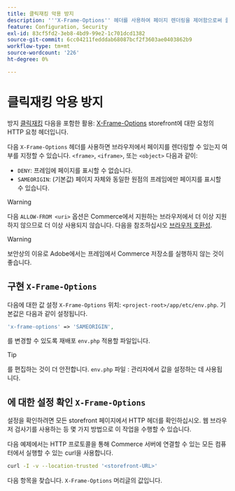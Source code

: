 ```yaml
---
title: 클릭재킹 악용 방지
description: '''X-Frame-Options'' 헤더를 사용하여 페이지 렌더링을 제어함으로써 클릭재킹 악용을 방지합니다.'
feature: Configuration, Security
exl-id: 83cf5fd2-3eb8-4bd9-99e2-1c701dcd1382
source-git-commit: 6cc04211fedddab68087bcf2f3603ae0403862b9
workflow-type: tm+mt
source-wordcount: '226'
ht-degree: 0%

---
```


# 클릭재킹 악용 방지

방지 [클릭재킹](https://owasp.org/www-community/attacks/Clickjacking) 다음을 포함한 활용: [X-Frame-Options](https://datatracker.ietf.org/doc/html/rfc7034) storefront에 대한 요청의 HTTP 요청 헤더입니다.

다음 `X-Frame-Options` 헤더를 사용하면 브라우저에서 페이지를 렌더링할 수 있는지 여부를 지정할 수 있습니다. `<frame>`, `<iframe>`, 또는 `<object>` 다음과 같이:

- `DENY`: 프레임에 페이지를 표시할 수 없습니다.
- `SAMEORIGIN`: (기본값) 페이지 자체와 동일한 원점의 프레임에만 페이지를 표시할 수 있습니다.

>[!WARNING]
>
>다음 `ALLOW-FROM <uri>` 옵션은 Commerce에서 지원하는 브라우저에서 더 이상 지원하지 않으므로 더 이상 사용되지 않습니다. 다음을 참조하십시오 [브라우저 호환성](https://developer.mozilla.org/en-US/docs/Web/HTTP/Headers/X-Frame-Options#browser_compatibility).

>[!WARNING]
>
>보안상의 이유로 Adobe에서는 프레임에서 Commerce 저장소를 실행하지 않는 것이 좋습니다.

## 구현 `X-Frame-Options`

다음에 대한 값 설정 `X-Frame-Options` 위치: `<project-root>/app/etc/env.php`. 기본값은 다음과 같이 설정됩니다.

```php
'x-frame-options' => 'SAMEORIGIN',
```

를 변경할 수 있도록 재배포 `env.php` 적용할 파일입니다.

>[!TIP]
>
>를 편집하는 것이 더 안전합니다. `env.php` 파일 : 관리자에서 값을 설정하는 데 사용됩니다.

## 에 대한 설정 확인 `X-Frame-Options`

설정을 확인하려면 모든 storefront 페이지에서 HTTP 헤더를 확인하십시오. 웹 브라우저 검사기를 사용하는 등 몇 가지 방법으로 이 작업을 수행할 수 있습니다.

다음 예제에서는 HTTP 프로토콜을 통해 Commerce 서버에 연결할 수 있는 모든 컴퓨터에서 실행할 수 있는 curl을 사용합니다.

```bash
curl -I -v --location-trusted '<storefront-URL>'
```

다음 항목을 찾습니다. `X-Frame-Options` 머리글의 값입니다.
